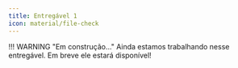 ```yaml
---
title: Entregável 1
icon: material/file-check
---
```


!!! WARNING "Em construção..."
    Ainda estamos trabalhando nesse entregável. 
    Em breve ele estará disponível!